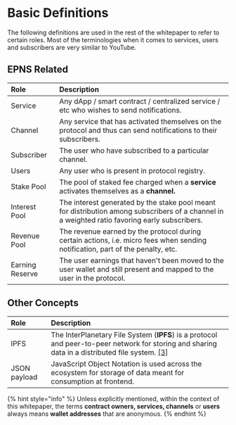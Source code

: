 # Basic Definitions

The following definitions are used in the rest of the whitepaper to refer to certain roles. Most of the terminologies when it comes to services, users and subscribers are very similar to YouTube.

## EPNS Related

| **Role** | Description |
| :--- | :--- |
| Service | Any dApp / smart contract / centralized service / etc who wishes to send notifications. |
| Channel | Any service that has activated themselves on the protocol and thus can send notifications to their subscribers. |
| Subscriber | The user who have subscribed to a particular channel. |
| Users | Any user who is present in protocol registry. |
| Stake Pool | The pool of staked fee charged when a **service** activates themselves as a **channel.** |
| Interest Pool | The interest generated by the stake pool meant for distribution among subscribers of a channel in a weighted ratio favoring early subscribers. |
| Revenue Pool | The revenue earned by the protocol during certain actions, i.e. micro fees when sending notification, part of the penalty, etc. |
| Earning Reserve | The user earnings that haven't been moved to the user wallet and still present and mapped to the user in the protocol. |

## Other Concepts

| **Role** | Description |
| :--- | :--- |
| IPFS | The InterPlanetary File System \(**IPFS**\) is a protocol and peer-to-peer network for storing and sharing data in a distributed file system. [\[3\]](../../references.md) |
| JSON payload | JavaScript Object Notation is used across the ecosystem for storage of data meant for consumption at frontend. |

{% hint style="info" %}
Unless explicitly mentioned, within the context of this whitepaper, the terms **contract owners, services, channels** or **users** always means **wallet addresses** that are anonymous.
{% endhint %}

